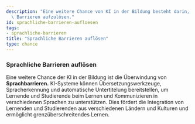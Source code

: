 ```yaml
---
description: "Eine weitere Chance von KI in der Bildung besteht darin, sprachliche\
  \ Barrieren aufzulösen."
id: sprachliche-barrieren-aufloesen
tags:
- sprachliche-barrieren
title: "Sprachliche Barrieren auflösen"
type: chance
---
```



### Sprachliche Barrieren auflösen

Eine weitere Chance der KI in der Bildung ist die Überwindung von **Sprachbarrieren.** KI-Systeme können Übersetzungswerkzeuge, Spracherkennung und automatische Untertitelung bereitstellen, um Lernende und Studierende beim Lernen und Kommunizieren in verschiedenen Sprachen zu unterstützen. Dies fördert die Integration von Lernenden und Studierenden aus verschiedenen Ländern und Kulturen und ermöglicht grenzüberschreitendes Lernen.
